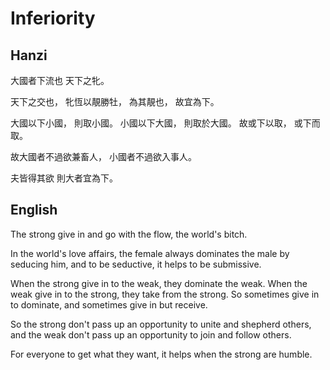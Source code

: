 # Inferiority

## Hanzi

大國者下流也
天下之牝。

天下之交也，
牝恆以靚勝牡，
為其靚也，
故宜為下。

大國以下小國，
則取小國。
小國以下大國，
則取於大國。
故或下以取，
或下而取。

故大國者不過欲兼畜人，
小國者不過欲入事人。

夫皆得其欲
則大者宜為下。

## English

The strong give in and go with the flow,
the world's bitch.

In the world's love affairs,
the female always dominates the male by seducing him,
and to be seductive,
it helps to be submissive.

When the strong give in to the weak,
they dominate the weak.
When the weak give in to the strong,
they take from the strong.
So sometimes give in to dominate,
and sometimes give in but receive.

So the strong don't pass up an opportunity to unite and shepherd others,
and the weak don't pass up an opportunity to join and follow others.

For everyone to get what they want,
it helps when the strong are humble.
